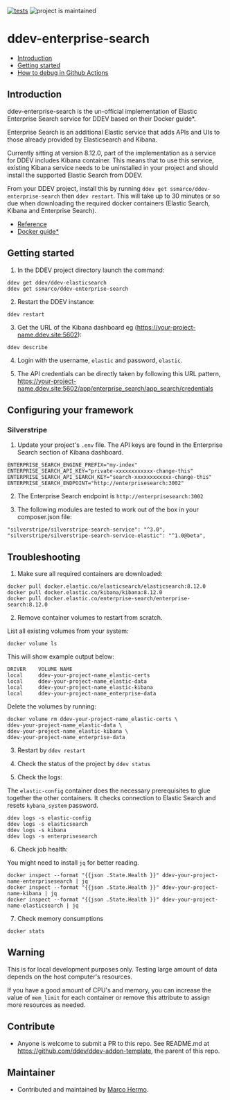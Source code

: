 [![tests](https://github.com/ddev/ddev-enterprise-search/actions/workflows/tests.yml/badge.svg)](https://github.com/ddev/ddev-enterprise-search/actions/workflows/tests.yml) ![project is maintained](https://img.shields.io/maintenance/yes/2024.svg)

# ddev-enterprise-search <!-- omit in toc -->

- [Introduction](#introduction)
- [Getting started](#getting-started)
- [How to debug in Github Actions](#how-to-debug-tests-github-actions)

## Introduction

ddev-enterprise-search is the un-official implementation of Elastic Enterprise Search service for DDEV based on their Docker guide\*.

Enterprise Search is an additional Elastic service that adds APIs and UIs to those already provided by Elasticsearch and Kibana.

Currently sitting at version 8.12.0, part of the implementation as a service for DDEV includes Kibana container.
This means that to use this service, existing Kibana service needs to be uninstalled in your project and should install the supported Elastic Search from DDEV.

From your DDEV project, install this by running `ddev get ssmarco/ddev-enterprise-search` then `ddev restart`.
This will take up to 30 minutes or so due when downloading the required docker containers (Elastic Search, Kibana and Enterprise Search).

- [Reference](https://www.elastic.co/guide/en/enterprise-search/current/start.html)
- [Docker guide\*](https://www.elastic.co/guide/en/enterprise-search/current/docker.html)

## Getting started

1. In the DDEV project directory launch the command:

```
ddev get ddev/ddev-elasticsearch
ddev get ssmarco/ddev-enterprise-search
```

2. Restart the DDEV instance:

```
ddev restart
```

3. Get the URL of the Kibana dashboard eg (https://your-project-name.ddev.site:5602):

```
ddev describe
```

4. Login with the username, `elastic` and password, `elastic`.

5. The API credentials can be directly taken by following this URL pattern, https://your-project-name.ddev.site:5602/app/enterprise_search/app_search/credentials

## Configuring your framework

### Silverstripe

1. Update your project's `.env` file. The API keys are found in the Enterprise Search section of Kibana dashboard.

```
ENTERPRISE_SEARCH_ENGINE_PREFIX="my-index"
ENTERPRISE_SEARCH_API_KEY="private-xxxxxxxxxxxx-change-this"
ENTERPRISE_SEARCH_API_SEARCH_KEY="search-xxxxxxxxxxxx-change-this"
ENTERPRISE_SEARCH_ENDPOINT="http://enterprisesearch:3002"
```

2. The Enterprise Search endpoint is `http://enterprisesearch:3002`

3. The following modules are tested to work out of the box in your composer.json file:

```
"silverstripe/silverstripe-search-service": "^3.0",
"silverstripe/silverstripe-search-service-elastic": "^1.0@beta",
```

## Troubleshooting

1. Make sure all required containers are downloaded:

```
docker pull docker.elastic.co/elasticsearch/elasticsearch:8.12.0
docker pull docker.elastic.co/kibana/kibana:8.12.0
docker pull docker.elastic.co/enterprise-search/enterprise-search:8.12.0
```

2. Remove container volumes to restart from scratch.

List all existing volumes from your system:

```
docker volume ls
```

This will show example output below:

```
DRIVER    VOLUME NAME
local     ddev-your-project-name_elastic-certs
local     ddev-your-project-name_elastic-data
local     ddev-your-project-name_elastic-kibana
local     ddev-your-project-name_enterprise-data
```

Delete the volumes by running:

```
docker volume rm ddev-your-project-name_elastic-certs \
ddev-your-project-name_elastic-data \
ddev-your-project-name_elastic-kibana \
ddev-your-project-name_enterprise-data
```

3. Restart by `ddev restart`

4. Check the status of the project by `ddev status`

5. Check the logs:

The `elastic-config` container does the necessary prerequisites to glue together the other containers. It checks connection to Elastic Search and resets `kybana_system` password.

```
ddev logs -s elastic-config
ddev logs -s elasticsearch
ddev logs -s kibana
ddev logs -s enterprisesearch
```

6. Check job health:

You might need to install `jq` for better reading.

```
docker inspect --format "{{json .State.Health }}" ddev-your-project-name-enterprisesearch | jq
docker inspect --format "{{json .State.Health }}" ddev-your-project-name-kibana | jq
docker inspect --format "{{json .State.Health }}" ddev-your-project-name-elasticsearch | jq
```

7. Check memory consumptions

```
docker stats
```

## Warning

This is for local development purposes only. Testing large amount of data depends on the host computer's resources.

If you have a good amount of CPU's and memory, you can increase the value of `mem_limit` for each container or remove this attribute to assign more resources as needed.

## Contribute

- Anyone is welcome to submit a PR to this repo. See README.md at https://github.com/ddev/ddev-addon-template, the parent of this repo.

## Maintainer

- Contributed and maintained by [Marco Hermo](https://github.com/ssmarco).
